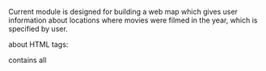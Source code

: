Current module is designed for building a web map which gives user information about locations where movies were filmed in the year, which is specified by user.


about HTML tags:
<head>
contains all <style>,  <script> tags and other small details

<meta>
provides metadata about HTML document

<script> 
connects the JS code

<link>
links CSS files to HTML code

<body>
contains the div class of the map and its id

<div>
section of HTML document (here it is the map)

<script> 
the main part of HTML document which represents the map structure


The map contains 3 layers. First is the map itself. Second - population, which paints the country’s territory depending on its population. Third - markers layer that shows where movies were filmed along with their name and location.


